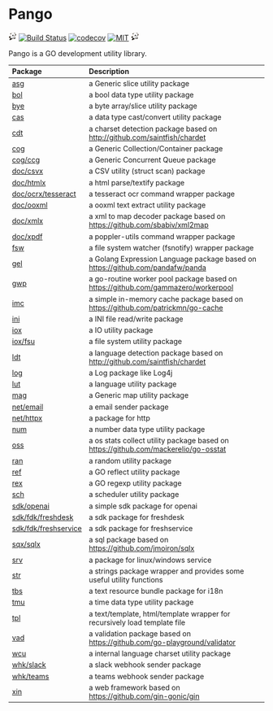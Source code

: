  Pango
=====================================================================

![](./logo.png) [![Build Status](https://github.com/askasoft/pango/actions/workflows/build.yml/badge.svg)](https://github.com/askasoft/pango/actions?query=branch%3Amaster) [![codecov](https://codecov.io/gh/askasoft/pango/branch/master/graph/badge.svg)](https://codecov.io/gh/askasoft/pango) [![MIT](https://img.shields.io/badge/license-MIT-green)](https://opensource.org/licenses/MIT) ![](/logo.png)



Pango is a GO development utility library.

| **Package**                      | **Description**                         |
| :------------------------------- | :-------------------------------------- |
| [asg](./asg/)                    | a Generic slice utility package         |
| [bol](./bol/)                    | a bool data type utility package        |
| [bye](./bye/)                    | a byte array/slice utility package      |
| [cas](./cas/)                    | a data type cast/convert utility package|
| [cdt](./cdt/)                    | a charset detection package based on http://github.com/saintfish/chardet |
| [cog](./cog/)                    | a Generic Collection/Container package  |
| [cog/ccg](./cog/ccg/)            | a Generic Concurrent Queue package      |
| [doc/csvx](./doc/csvx/)          | a CSV utility (struct scan) package     |
| [doc/htmlx](./doc/htmlx/)        | a html parse/textify package            |
| [doc/ocrx/tesseract](./doc/ocrx/tesseract/) | a tesseract ocr command wrapper package |
| [doc/ooxml](./doc/ooxml/)        | a ooxml text extract utility package |
| [doc/xmlx](./doc/xmlx/)          | a xml to map decoder package based on https://github.com/sbabiv/xml2map |
| [doc/xpdf](./doc/xpdf/)          | a poppler-utils command wrapper package |
| [fsw](./fsw/)                    | a file system watcher (fsnotify) wrapper package |
| [gel](./gel/)                    | a Golang Expression Language package based on https://github.com/pandafw/panda |
| [gwp](./gwp/)                    | a go-routine worker pool package based on https://github.com/gammazero/workerpool |
| [imc](./imc/)                    | a simple in-memory cache package based on https://github.com/patrickmn/go-cache |
| [ini](./ini/)                    | a INI file read/write package           |
| [iox](./iox/)                    | a IO utility package                    |
| [iox/fsu](./iox/fsu/)            | a file system utility package           |
| [ldt](./ldt/)                    | a language detection package based on http://github.com/saintfish/chardet |
| [log](./log/)                    | a Log package like Log4j                |
| [lut](./lut/)                    | a language utility package              |
| [mag](./mag/)                    | a Generic map utility package           |
| [net/email](./net/email/)        | a email sender package                  |
| [net/httpx](./net/httpx/)        | a package for http                      |
| [num](./num/)                    | a number data type utility package      |
| [oss](./oss/)                    | a os stats collect utility package based on https://github.com/mackerelio/go-osstat |
| [ran](./ran/)                    | a random utility package                |
| [ref](./ref/)                    | a GO reflect utility package            |
| [rex](./rex/)                    | a GO regexp utility package            |
| [sch](./sch/)                    | a scheduler utility package             |
| [sdk/openai](./sdk/openai/)      | a simple sdk package for openai         |
| [sdk/fdk/freshdesk](./sdk/fdk/freshdesk/) | a sdk package for freshdesk    |
| [sdk/fdk/freshservice](./sdk/fdk/freshservice/) | a sdk package for freshservice |
| [sqx/sqlx](./sqx/sqlx)           | a sql package based on https://github.com/jmoiron/sqlx |
| [srv](./srv/)                    | a package for linux/windows service |
| [str](./str/)                    | a strings package wrapper and provides some useful utility functions      |
| [tbs](./tbs/)                    | a text resource bundle package for i18n |
| [tmu](./tmu/)                    | a time data type utility package |
| [tpl](./tpl/)                    | a text/template, html/template wrapper for recursively load template file |
| [vad](./vad/)                    | a validation package based on https://github.com/go-playground/validator |
| [wcu](./wcu/)                    | a internal language charset utility package |
| [whk/slack](./whk/slack/)        | a slack webhook sender package          |
| [whk/teams](./whk/teams/)        | a teams webhook sender package          |
| [xin](./xin/)                    | a web framework based on https://github.com/gin-gonic/gin |


